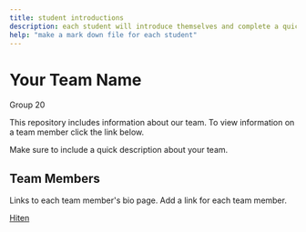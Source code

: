 ```yaml
---
title: student introductions
description: each student will introduce themselves and complete a quick bio
help: "make a mark down file for each student"
---
```


# Your Team Name
Group 20

This repository includes information about our team. To view information on a team member click the link below.

Make sure to include a quick description about your team.

## Team Members

Links to each team member's bio page. Add a link for each team member.

[Hiten](/Hiten.md)